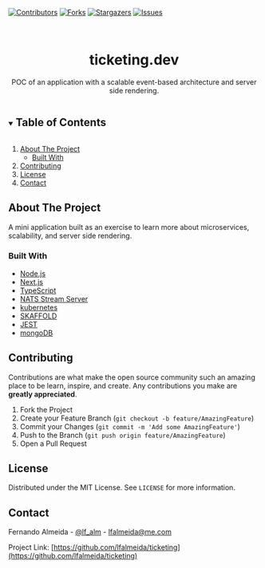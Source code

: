 [![Contributors][contributors-shield]][contributors-url]
[![Forks][forks-shield]][forks-url]
[![Stargazers][stars-shield]][stars-url]
[![Issues][issues-shield]][issues-url]

<!-- PROJECT LOGO -->
<br />
<p align="center">
  <h1 align="center">ticketing.dev</h1>
  <p align="center">
    POC of an application with a scalable event-based architecture and server side rendering.
    <br />
  </p>
</p>

<!-- TABLE OF CONTENTS -->
<details open="open">
  <summary><h2 style="display: inline-block">Table of Contents</h2></summary>
  <ol>
    <li>
      <a href="#about-the-project">About The Project</a>
      <ul>
        <li><a href="#built-with">Built With</a></li>
      </ul>
    </li>
    <li><a href="#contributing">Contributing</a></li>
    <li><a href="#license">License</a></li>
    <li><a href="#contact">Contact</a></li>
  </ol>
</details>

<!-- ABOUT THE PROJECT -->
## About The Project
 A mini application built as an exercise to learn more about microservices, scalability, and server side rendering.

### Built With
* [Node.js](https://nodejs.org/en/)
* [Next.js](https://nextjs.org)
* [TypeScript](https://www.typescriptlang.org)
* [NATS Stream Server](https://nats.io)
* [kubernetes](https://kubernetes.io)
* [SKAFFOLD](https://skaffold.dev)
* [JEST](https://jestjs.io)
* [mongoDB](https://www.mongodb.com/)

<!-- CONTRIBUTING -->
## Contributing

Contributions are what make the open source community such an amazing place to be learn, inspire, and create. Any contributions you make are **greatly appreciated**.

1. Fork the Project
2. Create your Feature Branch (`git checkout -b feature/AmazingFeature`)
3. Commit your Changes (`git commit -m 'Add some AmazingFeature'`)
4. Push to the Branch (`git push origin feature/AmazingFeature`)
5. Open a Pull Request

<!-- LICENSE -->
## License
Distributed under the MIT License. See `LICENSE` for more information.

<!-- CONTACT -->
## Contact
Fernando Almeida - [@lf_alm](https://twitter.com/lf_alm) - lfalmeida@me.com

Project Link: [https://github.com/lfalmeida/ticketing](https://github.com/lfalmeida/ticketing)

<!-- MARKDOWN LINKS & IMAGES -->
<!-- https://www.markdownguide.org/basic-syntax/#reference-style-links -->
[contributors-shield]: https://img.shields.io/github/contributors/lfalmeida/ticketing.svg?style=for-the-badge
[contributors-url]: https://github.com/lfalmeida/repo/graphs/contributors
[forks-shield]: https://img.shields.io/github/forks/lfalmeida/ticketing.svg?style=for-the-badge
[forks-url]: https://github.com/lfalmeida/repo/network/members
[stars-shield]: https://img.shields.io/github/stars/lfalmeida/ticketing.svg?style=for-the-badge
[stars-url]: https://github.com/lfalmeida/repo/stargazers
[issues-shield]: https://img.shields.io/github/issues/lfalmeida/ticketing.svg?style=for-the-badge
[issues-url]: https://github.com/lfalmeida/repo/issues
 
 